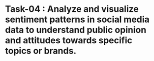 # Task-04 : Analyze and visualize sentiment patterns in social media data to understand public opinion and attitudes towards specific topics or brands.
